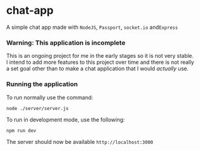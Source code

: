 # chat-app
A simple chat app made with `NodeJS`, `Passport`, `socket.io` and`Express`

### Warning: This application is incomplete
This is an ongoing project for me in the early stages so it is not very stable.<br>
I intend to add more features to this project over time and there is not really a set goal other than to make a chat application that I would _actually_ use.

### Running the application
To run normally use the command:
```shell
node ./server/server.js
```
To run in development mode, use the following:
```shell
npm run dev
```
The server should now be available `http://localhost:3000`
